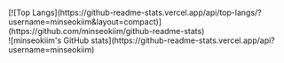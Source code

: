 

<br/>
[![Top Langs](https://github-readme-stats.vercel.app/api/top-langs/?username=minseokiim&layout=compact)](https://github.com/minseokiim/github-readme-stats)
<br/>
![minseokiim's GitHub stats](https://github-readme-stats.vercel.app/api?username=minseokiim)

